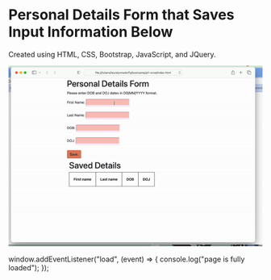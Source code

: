 # Personal Details Form that Saves Input Information Below

Created using HTML, CSS, Bootstrap, JavaScript, and JQuery. 

![Final Version](./assets/images/snva-p1.gif)




window.addEventListener("load", (event) => {
  console.log("page is fully loaded");
});